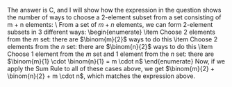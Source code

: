 The answer is C, and I will show how the expression in the question shows the number of ways to choose a 2-element subset from a set consisting of m + n elements: \\
From a set of $m + n$ elements, we can form 2-element subsets in 3 different ways:
\begin{enumerate}
\item Choose 2 elements from the $m$ set: there are $\binom{m}{2}$ ways to do this
\item Choose 2 elements from the $n$ set: there are $\binom{n}{2}$ ways to do this
\item Choose 1 element from the $m$ set and 1 element from the $n$ set: there are $\binom{m}{1} \cdot \binom{n}{1} = m \cdot n$
\end{enumerate}
Now, if we apply the Sum Rule to all of these cases above, we get $\binom{m}{2} + \binom{n}{2} + m \cdot n$, which matches the expression above.
